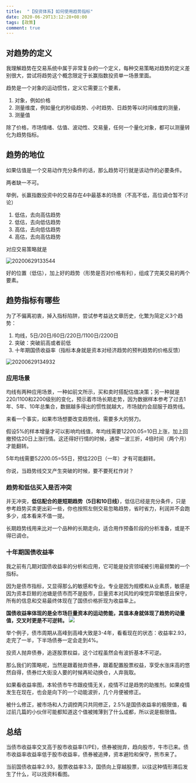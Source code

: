 ```yaml
---
title:  "【投资体系】如何使用趋势指标"
date: 2020-06-29T13:12:28+08:00
tags: [政策]
comment: true
---
```



## 对趋势的定义
我理解趋势在交易系统中属于非常复杂的一个定义，每种交易策略对趋势的定义差别很大，尝试将趋势这个概念限定于长赢指数投资单一场景里面。

趋势是一个对象的运动惯性，定义它需要三个要素，

1. 对象，例如价格
2. 测量维度，例如量化的秒级趋势、小时趋势、日趋势等以时间维度的测量，
3. 测量值

除了价格，市场情绪、估值、波动性、交易量，任何一个量化对象，都可以测量转化为趋势指标。

## 趋势的地位

如果估值是一个交易动作充分条件的话，那么趋势可行就是该动作的必要条件。

两者缺一不可。

举例，长赢指数投资中的交易存在4中最基本的场景（不高不低，高位调仓暂不讨论）

1. 低估，去向高估趋势
2. 低估，去向低估趋势
3. 高估，去向低估趋势
4. 高估，去向高估趋势

对应交易策略就是

![20200629133544](https://cdn.jsdelivr.net/gh/leeleilei/leeleilei.github.io/assets/images/20200629133544.png)

好的位置（低估），加上好的趋势（形势是否对价格有利），组成了完美交易的两个要素。

## 趋势指标有哪些

为了不偏离初衷，掉入指标陷阱，尝试参考益达文章历史，化繁为简定义3个趋势：

1. 均线，5日/20日/60日/220日/1100日/2200日
2. 突破：突破前高或者前低
3. 十年期国债收益率（指标本身就是资本对经济趋势的预判趋势的价格反馈）

![20200629134932](https://cdn.jsdelivr.net/gh/leeleilei/leeleilei.github.io/assets/images/20200629134932.png)
### 应用场景
均线有两种应用场景，一种如前文所示，买和卖时搭配估值决策；另一种就是220/1100和2200级别的变化，预示着市场长期走势，因为数据样本参考了过去1年、5年、10年总集合，数据越多得出的惯性就越大，市场就约会屈服于趋势线。

来看一个事实，如果市场想要改变趋势线，需要多大的努力。

假设5%的样本增量才可以影响均线值，年均线需要1*220*0.05=10日上涨，加上回撤预估20日上涨行情。这还得好行情的时候，通常一波三折，4倍时间（两个月）才能翻转。

5年均线需要5*220*0.05=55日，预估220日（一年）才有可能翻转。

你说，当趋势线交叉产生突破的时候，要不要死杠作对？

### 趋势和低估买入是否冲突

并无冲突，**低估配合的是短期趋势（5日和10日线）**，低估已经是充分条件，只是参考趋势买卖更出彩一些，你也按照左侧交易忽略趋势，省时省力，利润并不会跑多少，成本看来不值一提。

长期趋势线用来比对一个品种的长期走向，适合用作预备阶段的分析准备，或是不得已调仓。

### 十年期国债收益率

我之前有几期对国债收益率的分析和应用，它可能是投资领域被引用最频繁的一个指标。

因为是债市指标，又显得那么的敏感和专业。专业是因为规模和从业素质，敏感是因为资本巨鲸的池塘是债市而不是股市，巨量资本对风险的嗅觉异常敏感且保守，所有的信息和交易最终体现在了国债价格折现为收益率上。

**国债收益率体现的是全市场巨量资本的运动势能，其值本身就体现了趋势的动量值，交叉时更是不可逆转。**
![](http://52etf.net/images/cn10ybond.png)

举个例子，债市周期从高峰到高峰大致是3-4年，看看现在的状态：收益率2.93，走完了一半，下半场债券一定会走到4%。

投资人抛弃债券，追逐股票权益，这个过程虽然会有波折基本不可逆。

那么我们的策略呢，当然是跟着抛弃债券，跟着配置股票权益，享受水涨床高的悠然自得，债券烂大街没人要的时候再轮动换仓，人弃我取。

如果看收益率图，本轮债市牛市跟疫情无关，疫情不过是趋势的助推剂。如果疫情发生在现在，也会是向下的一个动能波折，几个月便被修正。

被什么修正，被市场和人力调控两只共同修正，2.5%是国债收益率的极限值，看过前几篇的小伙伴可能都知道这个值被摊薄到了什么成都，所以说是极限值。

## 总结

当债市收益率交叉高于股市收益率(1/PE)，债券被抛弃，趋向股市，牛市已来。债市收益率收益率低于股市收益率，债券被追捧，资本避险和保守，熊市来了。

当前国债收益率2.93，股票收益率3.3，国债向上穿越股票，以往这种情形滞后发生了什么，可以找资料看图。
